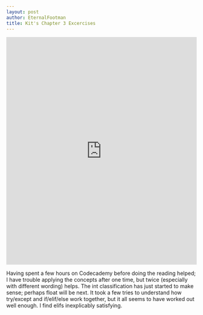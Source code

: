 ```yaml
---
layout: post
author: EternalFootman
title: Kit's Chapter 3 Excercises
---
```


<iframe src="https://trinket.io/embed/python/d56b1be6eb" width="100%" height="600" frameborder="0" marginwidth="0" marginheight="0" allowfullscreen></iframe>

Having spent a few hours on Codecademy before doing the reading helped; I have trouble applying the concepts after one time, but twice (especially with different wording) helps.
The int classification has just started to make sense; perhaps float will be next.
It took a few tries to understand how try/except and if/elif/else work together, but it all seems to have worked out well enough.
I find elifs inexplicably satisfying.
